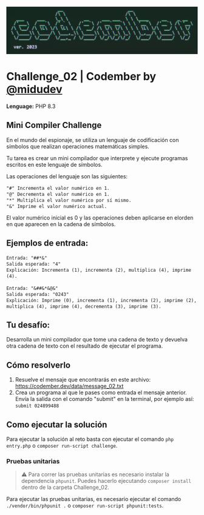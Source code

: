 ![Codember ver. 2023](../resources/codember-logo.png)
# Challenge_02 | Codember by [@midudev](https://twitter.com/midudev)

**Lenguage:** PHP 8.3

## Mini Compiler Challenge

En el mundo del espionaje, se utiliza un lenguaje de codificación con símbolos que realizan operaciones matemáticas simples.

Tu tarea es crear un mini compilador que interprete y ejecute programas escritos en este lenguaje de símbolos.

Las operaciones del lenguaje son las siguientes:

    "#" Incrementa el valor numérico en 1.
    "@" Decrementa el valor numérico en 1.
    "*" Multiplica el valor numérico por sí mismo.
    "&" Imprime el valor numérico actual.

El valor numérico inicial es 0 y las operaciones deben aplicarse en elorden en que aparecen en la cadena de símbolos.

## Ejemplos de entrada:

    Entrada: "##*&"
    Salida esperada: "4"
    Explicación: Incrementa (1), incrementa (2), multiplica (4), imprime (4).

    Entrada: "&##&*&@&"
    Salida esperada: "0243"
    Explicación: Imprime (0), incrementa (1), incrementa (2), imprime (2), multiplica (4), imprime (4), decrementa (3), imprime (3).

## Tu desafío:

Desarrolla un mini compilador que tome una cadena de texto y devuelva otra cadena de texto con el resultado de ejecutar el programa.

## Cómo resolverlo

1. Resuelve el mensaje que encontrarás en este archivo: https://codember.dev/data/message_02.txt
2. Crea un programa al que le pases como entrada el mensaje anterior. Envía la salida con el comando "submit" en la terminal, por ejemplo así:
`submit 024899488`

## Como ejecutar la solución

Para ejecutar la solución al reto basta con ejecutar el comando `php entry.php` o `composer run-script challenge`.

### Pruebas unitarias

> :warning: Para correr las pruebas unitarias es necesario instalar la dependencia `phpunit`. Puedes hacerlo ejecutando `composer install` dentro de la carpeta Challenge_02.

Para ejecutar las pruebas unitarias, es necesario ejecutar el comando `./vendor/bin/phpunit .` o `composer run-script phpunit:tests`.
